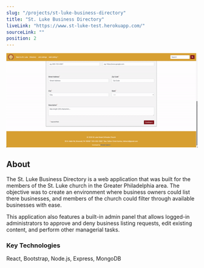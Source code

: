 ```yaml
---
slug: "/projects/st-luke-business-directory"
title: "St. Luke Business Directory"
liveLink: "https://www.st-luke-test.herokuapp.com/"
sourceLink: ""
position: 2
---
```


![St Luke Business Directory](../images/st-luke.gif)

## About

The St. Luke Business Directory is a web application that was built for the members of the St. Luke church in the Greater Philadelphia area. The objective was to create an environment where business owners could list there businesses, and members of the church could filter through available businesses with ease.

This application also features a built-in admin panel that allows logged-in administrators to approve and deny business listing requests, edit existing content, and perform other managerial tasks.

### Key Technologies

React, Bootstrap, Node.js, Express, MongoDB

